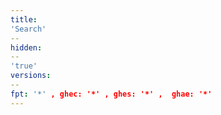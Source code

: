 ```yaml
---
title:       
'Search'
--
hidden:      
--
'true' 
versions:
--
fpt: '*' , ghec: '*' , ghes: '*' ,  ghae: '*'
---
```


